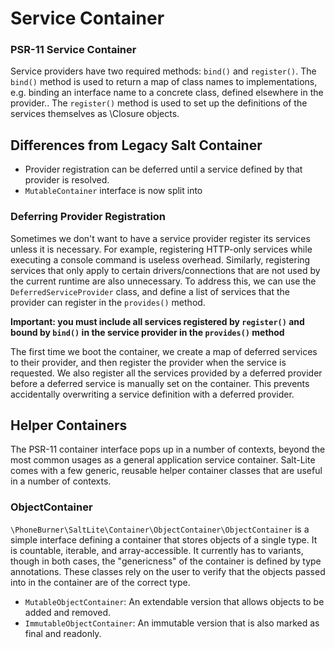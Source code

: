 # Service Container

### PSR-11 Service Container

Service providers have two required methods: `bind()` and `register()`. The `bind()` method
is used to return a map of class names to implementations, e.g. binding an interface name
to a concrete class, defined elsewhere in the provider.. The `register()` method 
is used to set up the definitions of the services themselves as \Closure objects.

## Differences from Legacy Salt Container
- Provider registration can be deferred until a service defined by that provider is resolved.
- `MutableContainer` interface is now split into 

### Deferring Provider Registration

Sometimes we don't want to have a service provider register its services unless
it is necessary. For example, registering HTTP-only services while executing a
console command is useless overhead. Similarly, registering services that only
apply to certain drivers/connections that are not used by the current runtime are
also unnecessary. To address this, we can use the `DeferredServiceProvider` class,
and define a list of services that the provider can register in the `provides()`
method. 

**Important: you must include all services registered by `register()` and bound by
`bind()` in the service provider in the `provides()` method**

The first time we boot the container, we create a map of deferred services to their
provider, and then register the provider when the service is requested. We also
register all the services provided by a deferred provider before a deferred service
is manually set on the container. This prevents accidentally overwriting a service
definition with a deferred provider.

## Helper Containers
The PSR-11 container interface pops up in a number of contexts, beyond the most
common usages as a general application service container. Salt-Lite comes with 
a few generic, reusable helper container classes that are useful in 
a number of contexts.

### ObjectContainer

`\PhoneBurner\SaltLite\Container\ObjectContainer\ObjectContainer` is a simple
interface defining a container that stores objects of a single type. It is countable, 
iterable, and array-accessible. It currently has to variants, though in both cases, 
the "genericness" of the container is defined by type annotations. These classes
rely on the user to verify that the objects passed into in the container are of
the correct type.

- `MutableObjectContainer`: An extendable version that allows objects to be added and removed.
- `ImmutableObjectContainer`: An immutable version that is also marked as final and readonly.

